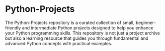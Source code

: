 # Python-Projects
The Python-Projects repository is a curated collection of small, beginner-friendly and intermediate Python projects designed to help you enhance your Python programming skills. This repository is not just a project archive but also a learning resource that guides you through fundamental and advanced Python concepts with practical examples.

